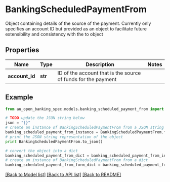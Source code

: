 # BankingScheduledPaymentFrom

Object containing details of the source of the payment. Currently only specifies an account ID but provided as an object to facilitate future extensibility and consistency with the to object

## Properties

Name | Type | Description | Notes
------------ | ------------- | ------------- | -------------
**account_id** | **str** | ID of the account that is the source of funds for the payment | 

## Example

```python
from au_open_banking_spec.models.banking_scheduled_payment_from import BankingScheduledPaymentFrom

# TODO update the JSON string below
json = "{}"
# create an instance of BankingScheduledPaymentFrom from a JSON string
banking_scheduled_payment_from_instance = BankingScheduledPaymentFrom.from_json(json)
# print the JSON string representation of the object
print BankingScheduledPaymentFrom.to_json()

# convert the object into a dict
banking_scheduled_payment_from_dict = banking_scheduled_payment_from_instance.to_dict()
# create an instance of BankingScheduledPaymentFrom from a dict
banking_scheduled_payment_from_form_dict = banking_scheduled_payment_from.from_dict(banking_scheduled_payment_from_dict)
```
[[Back to Model list]](../README.md#documentation-for-models) [[Back to API list]](../README.md#documentation-for-api-endpoints) [[Back to README]](../README.md)


